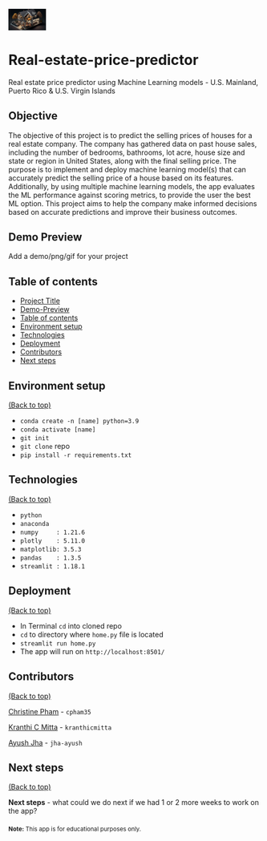<img
  src="./Images/home.png"
  alt="Real Estate price predictor"
  title="Real Estate price predictor"
  style="display: inline-block; margin: 0 auto; max-width: 75px">

# Real-estate-price-predictor

Real estate price predictor using Machine Learning models - U.S. Mainland, Puerto Rico & U.S. Virgin Islands

  

## Objective

The objective of this project is to predict the selling prices of houses for a real estate company. The company has gathered data on past house sales, including the number of bedrooms, bathrooms, lot acre, house size and state or region in United States, along with the final selling price. 
The purpose is to implement and deploy machine learning model(s) that can accurately predict the selling price of a house based on its features. Additionally, by using multiple machine learning models, the app evaluates the ML performance against scoring metrics, to provide the user the best ML option. 
This project aims to help the company make informed decisions based on accurate predictions and improve their business outcomes.







## Demo Preview

Add a demo/png/gif for your project



## Table of contents

- [Project Title](#project-title)
- [Demo-Preview](#demo-preview)
- [Table of contents](#table-of-contents)
- [Environment setup](#environment-setup)
- [Technologies](#technologies)
- [Deployment](#deployment)
- [Contributors](#contributors)
- [Next steps](#next-steps)




## Environment setup
[(Back to top)](#table-of-contents)

- `conda create -n [name] python=3.9`
- `conda activate [name]`
- `git init`
- `git clone` repo
- `pip install -r requirements.txt`


## Technologies
[(Back to top)](#table-of-contents)

- `python`
- `anaconda`
- `numpy     : 1.21.6`
- `plotly    : 5.11.0`
- `matplotlib: 3.5.3`
- `pandas    : 1.3.5`
- `streamlit : 1.18.1`




## Deployment
[(Back to top)](#table-of-contents)

- In Terminal `cd` into cloned repo
- `cd` to directory where `home.py` file is located
- `streamlit run home.py`
- The app will run on `http://localhost:8501/`


## Contributors
[(Back to top)](#table-of-contents)

[Christine Pham](https://github.com/cpham35?tab=repositories) - `cpham35`

[Kranthi C Mitta](https://github.com/kranthicmitta?tab=repositories) - `kranthicmitta` 

[Ayush Jha](https://github.com/jha-ayush?tab=repositories) - `jha-ayush`



## Next steps
[(Back to top)](#table-of-contents)

**Next steps** - what could we do next if we had 1 or 2 more weeks to work on the app?




<sub>**Note:** This app is for educational purposes only.</sub>